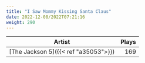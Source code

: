 ```yaml
---
title: "I Saw Mommy Kissing Santa Claus"
date: 2022-12-08/2022T07:21:16
weight: 290
---
```




 Artist | Plays 
----- | -----:
[The Jackson 5]({{< ref "a35053">}}) | 169
